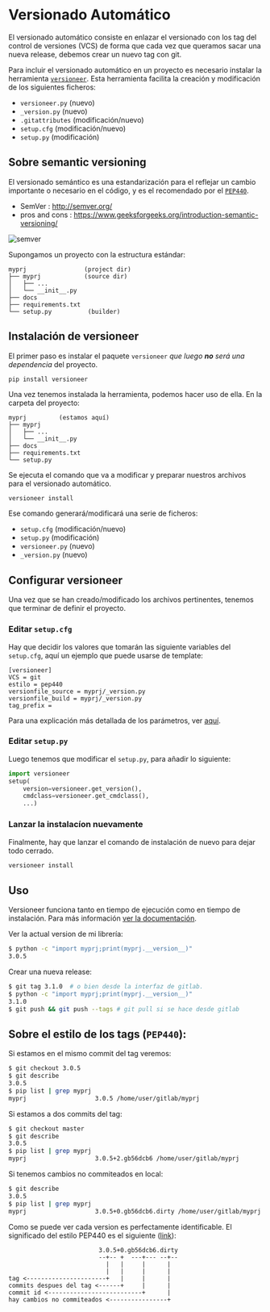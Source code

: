 # Versionado Automático

El versionado automático consiste en enlazar el versionado con los tag del
control de versiones (VCS) de forma que cada vez que queramos sacar una nueva
release, debemos crear un nuevo tag con git.

Para incluir el versionado automático en un proyecto es necesario instalar la
herramienta [`versioneer`](https://github.com/warner/python-versioneer). Esta
herramienta facilita la creación y modificación de los siguientes ficheros:

* `versioneer.py` (nuevo)
* `_version.py` (nuevo)
* `.gitattributes`  (modificación/nuevo)
* `setup.cfg`  (modificación/nuevo)
* `setup.py` (modificación)

## Sobre semantic versioning

El versionado semántico es una estandarización para el reflejar un cambio
importante o necesario en el código, y es el recomendado por el
[`PEP440`](https://www.python.org/dev/peps/pep-0440/#summary-of-permitted-suffixes-and-relative-ordering).

* SemVer :  http://semver.org/
* pros and cons : https://www.geeksforgeeks.org/introduction-semantic-versioning/

![semver](https://bytearcher.com/goodies/semantic-versioning-cheatsheet/wheelbarrel-no-tilde-caret-white-bg-w1000.jpg)


Supongamos un proyecto con la estructura estándar:

```
myprj                (project dir)
├── myprj            (source dir)
│   ├── ...
│   └── __init__.py
├── docs
├── requirements.txt
└── setup.py          (builder)
```

## Instalación de versioneer

El primer paso es instalar el paquete `versioneer` *que luego **no** será una
dependencia* del proyecto.
```
pip install versioneer
```

Una vez tenemos instalada la herramienta, podemos hacer uso de ella. En la
carpeta del proyecto:

```
myprj         (estamos aquí)
├── myprj
│   ├── ...
│   └── __init__.py
├── docs
├── requirements.txt
└── setup.py
```
Se ejecuta el comando que va a modificar y preparar nuestros archivos para el
versionado automático.

```bash
versioneer install
```

Ese comando generará/modificará una serie de ficheros:

* `setup.cfg`     (modificación/nuevo)
* `setup.py`      (modificación)
* `versioneer.py` (nuevo)
* `_version.py`   (nuevo)

## Configurar versioneer

Una vez que se han creado/modificado los archivos pertinentes, tenemos que
terminar de definir el proyecto.

### Editar `setup.cfg`

Hay que decidir los valores que tomarán las siguiente
variables del `setup.cfg`, aquí un ejemplo que puede usarse de template:
```
[versioneer]
VCS = git
estilo = pep440
versionfile_source = myprj/_version.py
versionfile_build = myprj/_version.py
tag_prefix = 
```
Para una explicación más detallada de los parámetros, ver
[aquí](https://github.com/warner/python-versioneer/blob/master/INSTALL.md).

### Editar `setup.py`

Luego tenemos que modificar el `setup.py`, para añadir lo siguiente:

```python
import versioneer
setup(
    version=versioneer.get_version(),
    cmdclass=versioneer.get_cmdclass(),
    ...)
```

### Lanzar la instalacíon nuevamente

Finalmente, hay que lanzar el comando de instalación de nuevo para dejar todo
cerrado.

```bash
versioneer install
```

## Uso


Versioneer funciona tanto en tiempo de ejecución como en tiempo de instalación. Para más información [ver la
documentación](https://github.com/warner/python-versioneer#theory-of-operation).

Ver la actual version de mi librería:

```bash
$ python -c "import myprj;print(myprj.__version__)"
3.0.5
```

Crear una nueva release:


```bash
$ git tag 3.1.0  # o bien desde la interfaz de gitlab.
$ python -c "import myprj;print(myprj.__version__)"
3.1.0
$ git push && git push --tags # git pull si se hace desde gitlab
```

## Sobre el estilo de los tags (`PEP440`):

Si estamos en el mismo commit del tag veremos:

```bash
$ git checkout 3.0.5
$ git describe
3.0.5
$ pip list | grep myprj
myprj                   3.0.5 /home/user/gitlab/myprj
```

Si estamos a dos commits del tag:

```bash
$ git checkout master
$ git describe
3.0.5
$ pip list | grep myprj
myprj                   3.0.5+2.gb56dcb6 /home/user/gitlab/myprj
```

Si tenemos cambios no commiteados en local:

```bash
$ git describe
3.0.5
$ pip list | grep myprj
myprj                   3.0.5+0.gb56dcb6.dirty /home/user/gitlab/myprj
```

Como se puede ver cada version es perfectamente identificable. El significado
del estilo PEP440 es el siguiente
([link](https://github.com/warner/python-versioneer#styles)):

```
                         3.0.5+0.gb56dcb6.dirty
                         --+-- +  ---+--- --+--
                           |   |     |      |
                           |   |     |      |
tag <----------------------+   |     |      |
commits despues del tag <------+     |      |
commit id <--------------------------+      |
hay cambios no commiteados <----------------+

```
